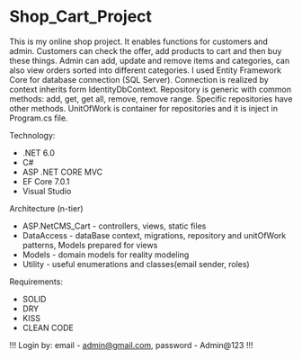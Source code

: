 # Shop_Cart_Project
This is my online shop project. It enables functions for customers and admin. 
Customers can check the offer, add products to cart and then buy these things. 
Admin can add, update and remove items and categories, can also view orders sorted into different categories.
I used Entity Framework Core for database connection (SQL Server). Connection is realized by context inherits form IdentityDbContext. 
Repository is generic with common methods: add, get, get all, remove, remove range. Specific repositories have other methods.
UnitOfWork is container for repositories and it is inject in Program.cs file. 

Technology:
- .NET 6.0 
- C#
- ASP .NET CORE MVC 
- EF Core 7.0.1
- Visual Studio 

Architecture (n-tier)
- ASP.NetCMS_Cart - controllers, views, static files
- DataAccess - dataBase context, migrations, repository and unitOfWork patterns, Models prepared for views
- Models - domain models for reality modeling
- Utility - useful enumerations and classes(email sender, roles)

Requirements:
- SOLID 
- DRY
- KISS
- CLEAN CODE

!!! Login by: email - admin@gmail.com, password - Admin@123 !!!
